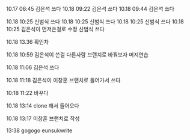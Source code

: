 10.17 06:45 김은석 쓰다
10.18 09:22 김은석 쓰다
10.18 09:44 김은석 쓰다

10.18 10:25 신범식 쓰다
10.18 10:25 신범식 쓰다
10.18 10:25 신범식 쓰다
10.18 10:25 김은석이 먼저쓴걸로 수정  신범식 쓰다


10.18 13.36 확인차

10.18 10:59 김은석이 쓴걸 다른사람 브랜치로 바꿔보자 머지연습




10.18 11:06 김은석 쓰다

10.18 11:18 김은석이 이창훈 브랜치로 들어가서 쓰다

10:18 11:22 바꾸다

10.18 13:14 clone 해서 들어오다

10.18 13:17 이창훈 브랜치로 작성

13:38 gogogo eunsukwrite